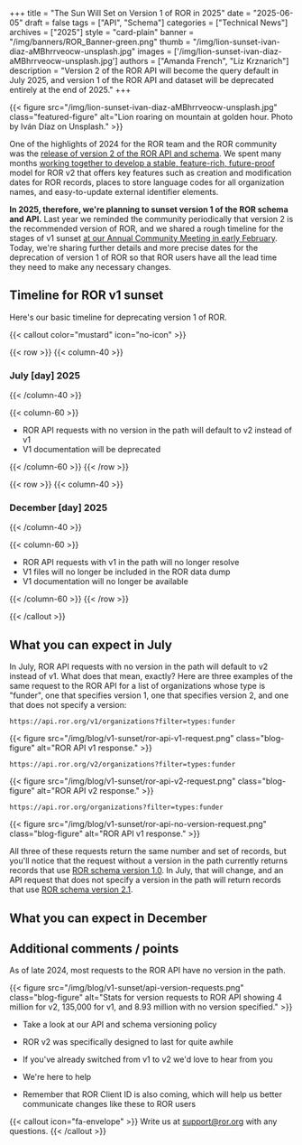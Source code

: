 +++
title = "The Sun Will Set on Version 1 of ROR in 2025"
date = "2025-06-05"
draft = false
tags = ["API", "Schema"]
categories = ["Technical News"]
archives = ["2025"]
style = "card-plain"
banner = "/img/banners/ROR_Banner-green.png"
thumb = "/img/lion-sunset-ivan-diaz-aMBhrrveocw-unsplash.jpg"
images = ['/img/lion-sunset-ivan-diaz-aMBhrrveocw-unsplash.jpg']
authors = ["Amanda French", "Liz Krznarich"]
description = "Version 2 of the ROR API will become the query default in July 2025, and version 1 of the ROR API and dataset will be deprecated entirely at the end of 2025."
+++

{{< figure src="/img/lion-sunset-ivan-diaz-aMBhrrveocw-unsplash.jpg" class="featured-figure" alt="Lion roaring on mountain at golden hour. Photo by Iván Díaz on Unsplash." >}}

One of the highlights of 2024 for the ROR team and the ROR community was the [release of version 2 of the ROR API and schema](/blog/2024-04-15-announcing-ror-v2/). We spent many months [working together to develop a stable, feature-rich, future-proof](https://ror.readme.io/docs/feedback-docs) model for ROR v2 that offers key features such as creation and modification dates for ROR records, places to store language codes for all organization names, and easy-to-update external identifier elements.

**In 2025, therefore, we're planning to sunset version 1 of the ROR schema and API.** Last year we reminded the community periodically that version 2 is the recommended version of ROR, and we shared a rough timeline for the stages of v1 sunset [at our Annual Community Meeting in early February](/events/2025-02-04-annual-meeting-community-update/). Today, we're sharing further details and more precise dates for the deprecation of version 1 of ROR so that ROR users have all the lead time they need to make any necessary changes.

## Timeline for ROR v1 sunset

Here's our basic timeline for deprecating version 1 of ROR.

{{< callout color="mustard" icon="no-icon" >}}

{{< row >}}
{{< column-40 >}}

### July [day] 2025

{{< /column-40 >}}

{{< column-60 >}}

* ROR API requests with no version in the path will default to v2 instead of v1
* V1 documentation will be deprecated

{{< /column-60 >}}
{{< /row >}}

{{< row >}}
{{< column-40 >}}

### December [day] 2025

{{< /column-40 >}}

{{< column-60 >}}

* ROR API requests with v1 in the path will no longer resolve
* V1 files will no longer be included in the ROR data dump
* V1 documentation will no longer be available

{{< /column-60 >}}
{{< /row >}}

{{< /callout >}}

## What you can expect in July

In July, ROR API requests with no version in the path will default to v2 instead of v1. What does that mean, exactly? Here are three examples of the same request to the ROR API for a list of organizations whose type is "funder", one that specifies version 1, one that specifies version 2, and one that does not specify a version:

`https://api.ror.org/v1/organizations?filter=types:funder`

{{< figure src="/img/blog/v1-sunset/ror-api-v1-request.png" class="blog-figure" alt="ROR API v1 response." >}}

`https://api.ror.org/v2/organizations?filter=types:funder`

{{< figure src="/img/blog/v1-sunset/ror-api-v2-request.png" class="blog-figure" alt="ROR API v2 response." >}}

`https://api.ror.org/organizations?filter=types:funder`

{{< figure src="/img/blog/v1-sunset/ror-api-no-version-request.png" class="blog-figure" alt="ROR API v1 response." >}}

All three of these requests return the same number and set of records, but you'll notice that the request without a version in the path currently returns records that use [ROR schema version 1.0](https://ror.readme.io/v1/docs/data-structure). In July, that will change, and an API request that does not specify a version in the path will return records that use [ROR schema version 2.1](https://ror.readme.io/v2/docs/schema-2-1).



 ## What you can expect in December



## Additional comments / points

As of late 2024, most requests to the ROR API have no version in the path.

{{< figure src="/img/blog/v1-sunset/api-version-requests.png" class="blog-figure" alt="Stats for version requests to ROR API showing 4 million for v2, 135,000 for v1, and 8.93 million with no version specified." >}}

 - Take a look at our API and schema versioning policy
- ROR v2 was specifically designed to last for quite awhile

- If you've already switched from v1 to v2 we'd love to hear from you
- We're here to help
- Remember that ROR Client ID is also coming, which will help us better communicate changes like these to ROR users






<!-- Commonly used content


{{< callout color="green" icon="fa-info" >}}
{{< /callout >}}

{{< figure src="/img/blog/" class="blog-figure" alt="" >}}

-->

{{< callout icon="fa-envelope" >}}
Write us at support@ror.org with any questions.
{{< /callout >}}




